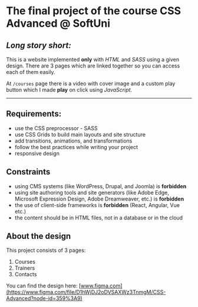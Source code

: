 # The final project of the course **CSS Advanced @ SoftUni**


## *Long story short:*


This is a website implemented **only** with *HTML* and *SASS* using a given design. There are 3 pages which are linked together so you can access each of them easily.

At `/courses` page there is a video with cover image and a custom play button which I made **play** on click using *JavaScript*.

____

## Requirements:

- use the CSS preprocessor - SASS 
- use CSS Grids to build main layouts and site structure
- add transitions, animations, and transformations
- follow the best practices while writing your project
- responsive design 

## Constraints
- using CMS systems (like WordPress, Drupal, and Joomla) is **forbidden**
- using site authoring tools and site generators (like Adobe Edge, Microsoft Expression Design, Adobe Dreamweaver, etc.) is **forbidden**
- the use of client-side frameworks is **forbidden** (React, Angular, Vue etc.)
- the content should be in HTML files, not in a database or in the cloud

## About the design
This project consists of 3 pages:
 1. Courses
 2. Trainers 
 3. Contacts

You can find the design here: [www.figma.com](https://www.figma.com/file/D1hWjDJ2oDVSAXWz3TnmgM/CSS-Advanced?node-id=359%3A9) 